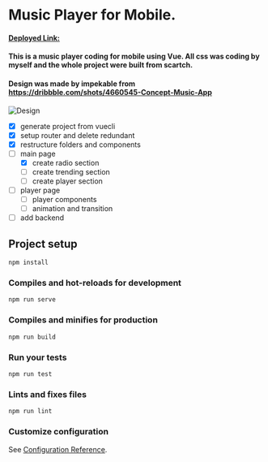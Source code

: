 # Music Player for Mobile.  
#### [Deployed Link: ](https://brave-galileo-3ff47e.netlify.com/)

#### This is a music player coding for mobile using Vue. All css was coding by myself and the whole project were built from scartch. 

#### Design was made by impekable from https://dribbble.com/shots/4660545-Concept-Music-App

![Design](https://cdn.dribbble.com/users/2933/screenshots/4660545/ezgif.com-video-to-gif-long.gif)

- [x] generate project from vuecli
- [x] setup router and delete redundant
- [x] restructure folders and components
- [ ] main page
    - [x] create radio section
    - [ ] create trending section
    - [ ] create player section
- [ ] player page
    - [ ] player components
    - [ ] animation and transition
- [ ] add backend

## Project setup
```
npm install
```

### Compiles and hot-reloads for development
```
npm run serve
```

### Compiles and minifies for production
```
npm run build
```

### Run your tests
```
npm run test
```

### Lints and fixes files
```
npm run lint
```

### Customize configuration
See [Configuration Reference](https://cli.vuejs.org/config/).
